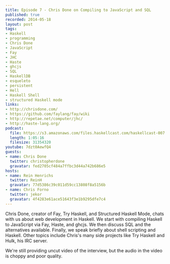 ```yaml
--- 
title: Episode 7 - Chris Done on Compiling to JavaScript and SQL
published: true
recorded: 2014-05-18
layout: post
tags:
- Haskell
- programming
- Chris Done
- JavaScript
- Fay
- JHC
- Haste
- ghcjs
- SQL
- HaskellDB
- esqueleto
- persistent
- Hell
- Haskell Shell
- structured Haskell mode
links:
- http://chrisdone.com/
- https://github.com/faylang/fay/wiki
- http://repetae.net/computer/jhc/
- http://haste-lang.org/
podcast:
  file: https://s3.amazonaws.com/files.haskellcast.com/haskellcast-007.mp3
  length: 1:05:16
  filesize: 31354320
youtube: 7dzt0AewfQ4
guests:
- name: Chris Done
  twitter: christopherdone
  gravatar: fed2705cf484a7ffbc3d44a742b686e5
hosts:
- name: Rein Henrichs
  twitter: ReinH
  gravatar: 77d5386c39c011d59cc13808f8a5156b
- name: Chris Forno
  twitter: jekor
  gravatar: 4f4283e61ace51643f3e1b9295dfe7c4
---
```

Chris Done, creator of Fay, Try Haskell, and Structured Haskell Mode, chats with us about web development in Haskell. We start with compiling Haskell to JavaScript via Fay, Haste, and ghcjs. We then discuss SQL and the alternatives available. Finally, we speak briefly about shell scripting and Haskell. Other topics include Chris's many side projects like Try Haskell and Hulk, his IRC server.

We're still providing uncut video of the interview, but the audio in the video is choppy and poor quality.
